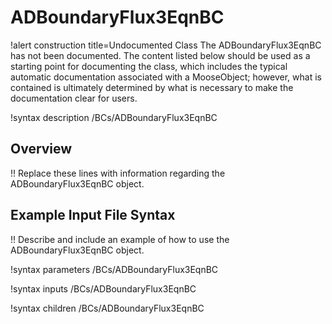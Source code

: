 # ADBoundaryFlux3EqnBC

!alert construction title=Undocumented Class
The ADBoundaryFlux3EqnBC has not been documented. The content listed below should be used as a starting point for
documenting the class, which includes the typical automatic documentation associated with a
MooseObject; however, what is contained is ultimately determined by what is necessary to make the
documentation clear for users.

!syntax description /BCs/ADBoundaryFlux3EqnBC

## Overview

!! Replace these lines with information regarding the ADBoundaryFlux3EqnBC object.

## Example Input File Syntax

!! Describe and include an example of how to use the ADBoundaryFlux3EqnBC object.

!syntax parameters /BCs/ADBoundaryFlux3EqnBC

!syntax inputs /BCs/ADBoundaryFlux3EqnBC

!syntax children /BCs/ADBoundaryFlux3EqnBC
